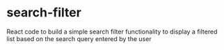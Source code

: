 # search-filter
React code to build a simple search filter functionality to display a filtered list based on the search query entered by the user

